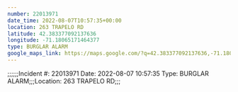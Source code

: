 ```yaml
---
number: 22013971
date_time: 2022-08-07T10:57:35+00:00
location: 263 TRAPELO RD
latitude: 42.383377092137636
longitude: -71.18065171464377
type: BURGLAR ALARM
google_maps_link: https://maps.google.com/?q=42.383377092137636,-71.18065171464377
---
```


;;;;;;Incident #: 22013971  Date: 2022-08-07 10:57:35   Type: BURGLAR ALARM;;;Location: 263 TRAPELO RD;;;

